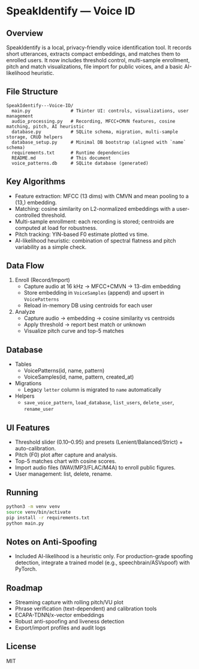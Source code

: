 # SpeakIdentify — Voice ID

## Overview
SpeakIdentify is a local, privacy-friendly voice identification tool. It records short utterances, extracts compact embeddings, and matches them to enrolled users. It now includes threshold control, multi-sample enrollment, pitch and match visualizations, file import for public voices, and a basic AI-likelihood heuristic.

## File Structure
```
SpeakIdentify---Voice-ID/
  main.py               # Tkinter UI: controls, visualizations, user management
  audio_processing.py   # Recording, MFCC+CMVN features, cosine matching, pitch, AI heuristic
  database.py           # SQLite schema, migration, multi-sample storage, CRUD helpers
  database_setup.py     # Minimal DB bootstrap (aligned with `name` schema)
  requirements.txt      # Runtime dependencies
  README.md             # This document
  voice_patterns.db     # SQLite database (generated)
```

## Key Algorithms
- Feature extraction: MFCC (13 dims) with CMVN and mean pooling to a (13,) embedding.
- Matching: cosine similarity on L2-normalized embeddings with a user-controlled threshold.
- Multi-sample enrollment: each recording is stored; centroids are computed at load for robustness.
- Pitch tracking: YIN-based F0 estimate plotted vs time.
- AI-likelihood heuristic: combination of spectral flatness and pitch variability as a simple check.

## Data Flow
1) Enroll (Record/Import)
   - Capture audio at 16 kHz → MFCC+CMVN → 13-dim embedding
   - Store embedding in `VoiceSamples` (append) and upsert in `VoicePatterns`
   - Reload in-memory DB using centroids for each user
2) Analyze
   - Capture audio → embedding → cosine similarity vs centroids
   - Apply threshold → report best match or unknown
   - Visualize pitch curve and top-5 matches

## Database
- Tables
  - VoicePatterns(id, name, pattern)
  - VoiceSamples(id, name, pattern, created_at)
- Migrations
  - Legacy `letter` column is migrated to `name` automatically
- Helpers
  - `save_voice_pattern`, `load_database`, `list_users`, `delete_user`, `rename_user`

## UI Features
- Threshold slider (0.10–0.95) and presets (Lenient/Balanced/Strict) + auto-calibration.
- Pitch (F0) plot after capture and analysis.
- Top-5 matches chart with cosine scores.
- Import audio files (WAV/MP3/FLAC/M4A) to enroll public figures.
- User management: list, delete, rename.

## Running
```bash
python3 -m venv venv
source venv/bin/activate
pip install -r requirements.txt
python main.py
```

## Notes on Anti-Spoofing
- Included AI-likelihood is a heuristic only. For production-grade spoofing detection, integrate a trained model (e.g., speechbrain/ASVspoof) with PyTorch.

## Roadmap
- Streaming capture with rolling pitch/VU plot
- Phrase verification (text-dependent) and calibration tools
- ECAPA-TDNN/x-vector embeddings
- Robust anti-spoofing and liveness detection
- Export/import profiles and audit logs

## License
MIT
